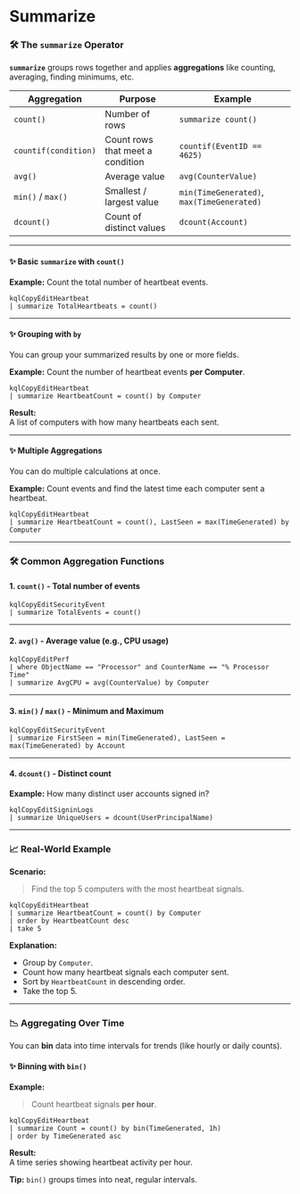 # Summarize

### 🛠️ The `summarize` Operator

**`summarize`** groups rows together and applies **aggregations** like counting, averaging, finding minimums, etc.

| Aggregation          | Purpose                          | Example                                    |
| -------------------- | -------------------------------- | ------------------------------------------ |
| `count()`            | Number of rows                   | `summarize count()`                        |
| `countif(condition)` | Count rows that meet a condition | `countif(EventID == 4625)`                 |
| `avg()`              | Average value                    | `avg(CounterValue)`                        |
| `min()` / `max()`    | Smallest / largest value         | `min(TimeGenerated)`, `max(TimeGenerated)` |
| `dcount()`           | Count of distinct values         | `dcount(Account)`                          |

***

#### ✨ Basic `summarize` with `count()`

**Example:** Count the total number of heartbeat events.

```kql
kqlCopyEditHeartbeat
| summarize TotalHeartbeats = count()
```

***

#### ✨ Grouping with `by`

You can group your summarized results by one or more fields.

**Example:** Count the number of heartbeat events **per Computer**.

```kql
kqlCopyEditHeartbeat
| summarize HeartbeatCount = count() by Computer
```

**Result:**\
A list of computers with how many heartbeats each sent.

***

#### ✨ Multiple Aggregations

You can do multiple calculations at once.

**Example:** Count events and find the latest time each computer sent a heartbeat.

```kql
kqlCopyEditHeartbeat
| summarize HeartbeatCount = count(), LastSeen = max(TimeGenerated) by Computer
```

***

### 🛠️ Common Aggregation Functions

#### 1. `count()` - Total number of events

```kql
kqlCopyEditSecurityEvent
| summarize TotalEvents = count()
```

***

#### 2. `avg()` - Average value (e.g., CPU usage)

```kql
kqlCopyEditPerf
| where ObjectName == "Processor" and CounterName == "% Processor Time"
| summarize AvgCPU = avg(CounterValue) by Computer
```

***

#### 3. `min()` / `max()` - Minimum and Maximum

```kql
kqlCopyEditSecurityEvent
| summarize FirstSeen = min(TimeGenerated), LastSeen = max(TimeGenerated) by Account
```

***

#### 4. `dcount()` - Distinct count

**Example:** How many distinct user accounts signed in?

```kql
kqlCopyEditSigninLogs
| summarize UniqueUsers = dcount(UserPrincipalName)
```

***

### 📈 Real-World Example

**Scenario:**

> Find the top 5 computers with the most heartbeat signals.

```kql
kqlCopyEditHeartbeat
| summarize HeartbeatCount = count() by Computer
| order by HeartbeatCount desc
| take 5
```

**Explanation:**

* Group by `Computer`.
* Count how many heartbeat signals each computer sent.
* Sort by `HeartbeatCount` in descending order.
* Take the top 5.

***

### 📉 Aggregating Over Time

You can **bin** data into time intervals for trends (like hourly or daily counts).

#### ✨ Binning with `bin()`

**Example:**

> Count heartbeat signals **per hour**.

```kql
kqlCopyEditHeartbeat
| summarize Count = count() by bin(TimeGenerated, 1h)
| order by TimeGenerated asc
```

**Result:**\
A time series showing heartbeat activity per hour.

**Tip:** `bin()` groups times into neat, regular intervals.
